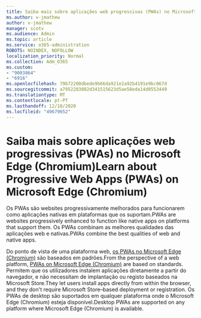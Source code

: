 ```yaml
---
title: Saiba mais sobre aplicações web progressivas (PWAs) no Microsoft Edge (Chromium)
ms.author: v-jmathew
author: v-jmathew
manager: scotv
ms.audience: Admin
ms.topic: article
ms.service: o365-administration
ROBOTS: NOINDEX, NOFOLLOW
localization_priority: Normal
ms.collection: Adm_O365
ms.custom:
- "9003864"
- "6916"
ms.openlocfilehash: 79b72200dbede9b66da921e2a92b4191e9bc067d
ms.sourcegitcommit: a7952283882d341515623d5ae58eda14d0553449
ms.translationtype: MT
ms.contentlocale: pt-PT
ms.lasthandoff: 12/10/2020
ms.locfileid: "49679652"
---
```

# <a name="learn-about-progressive-web-apps-pwas-on-microsoft-edge-chromium"></a><span data-ttu-id="83601-102">Saiba mais sobre aplicações web progressivas (PWAs) no Microsoft Edge (Chromium)</span><span class="sxs-lookup"><span data-stu-id="83601-102">Learn about Progressive Web Apps (PWAs) on Microsoft Edge (Chromium)</span></span>

<span data-ttu-id="83601-103">Os PWAs são websites progressivamente melhorados para funcionarem como aplicações nativas em plataformas que os suportam.</span><span class="sxs-lookup"><span data-stu-id="83601-103">PWAs are websites progressively enhanced to function like native apps on platforms that support them.</span></span> <span data-ttu-id="83601-104">Os PWAs combinam as melhores qualidades das aplicações web e nativas.</span><span class="sxs-lookup"><span data-stu-id="83601-104">PWAs combine the best qualities of web and native apps.</span></span>

<span data-ttu-id="83601-105">Do ponto de vista de uma plataforma web, [os PWAs no Microsoft Edge (Chromium)](https://go.microsoft.com/fwlink/?linkid=2135193) são baseados em padrões.</span><span class="sxs-lookup"><span data-stu-id="83601-105">From the perspective of a web platform, [PWAs on Microsoft Edge (Chromium)](https://go.microsoft.com/fwlink/?linkid=2135193) are based on standards.</span></span> <span data-ttu-id="83601-106">Permitem que os utilizadores instalem aplicações diretamente a partir do navegador, e não necessitam de implantação ou registo baseados na Microsoft Store.</span><span class="sxs-lookup"><span data-stu-id="83601-106">They let users install apps directly from within the browser, and they don't require Microsoft Store–based deployment or registration.</span></span> <span data-ttu-id="83601-107">Os PWAs de desktop são suportados em qualquer plataforma onde o Microsoft Edge (Chromium) esteja disponível.</span><span class="sxs-lookup"><span data-stu-id="83601-107">Desktop PWAs are supported on any platform where Microsoft Edge (Chromium) is available.</span></span>
